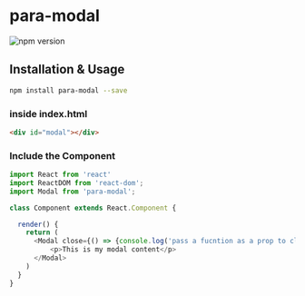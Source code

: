 # para-modal

![npm version](https://img.shields.io/npm/v/para-modal)


## Installation & Usage

```sh
npm install para-modal --save
```
### inside index.html
```html
<div id="modal"></div>
```

### Include the Component

```js
import React from 'react'
import ReactDOM from 'react-dom';
import Modal from 'para-modal';

class Component extends React.Component {

  render() {
    return (
      <Modal close={() => {console.log('pass a fucntion as a prop to close the modal')} }>
          <p>This is my modal content</p>
      </Modal>
    )
  }
}
```
